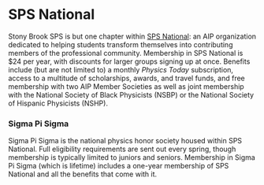 # SPS National

Stony Brook SPS is but one chapter within [SPS National](https://www.spsnational.org): an AIP organization dedicated to helping students transform themselves into contributing members of the professional community. Membership in SPS National is $24 per year, with discounts for larger groups signing up at once. Benefits include (but are not limited to) a monthly *Physics Today* subscription, access to a multitude of scholarships, awards, and travel funds, and free membership with two AIP Member Societies as well as joint membership with the National Society of Black Physicists (NSBP) or the National Society of Hispanic Physicists (NSHP).

### Sigma Pi Sigma

Sigma Pi Sigma is the national physics honor society housed within SPS National. Full eligibility requirements are sent out every spring, though membership is typically limited to juniors and seniors. Membership in Sigma Pi Sigma (which is lifetime) includes a one-year membership of SPS National and all the benefits that come with it. 
